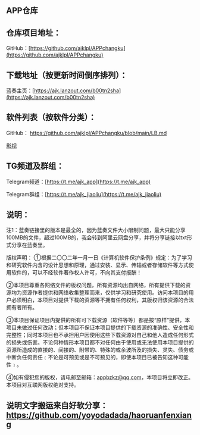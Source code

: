 ## APP仓库
## 仓库项目地址：
GitHub：[https://github.com/ajklpl/APPchangku](https://github.com/ajklpl/APPchangku)

## 下载地址（按更新时间倒序排列）：
蓝奏主页：[https://ajk.lanzout.com/b00tn2sha](https://ajk.lanzout.com/b00tn2sha)

## 软件列表（按软件分类）：
GitHub：
https://github.com/ajklpl/APPchangku/blob/main/LB.md

[影视](https://github.com/ajklpl/APPchangku/blob/main/LB.md#%E5%BD%B1%E8%A7%86)

## TG频道及群组：

Telegram频道：[https://t.me/ajk_app](https://t.me/ajk_app)

Telegram群组：[https://t.me/ajk_jiaoliu](https://t.me/ajk_jiaoliu)

## 说明：
注1：蓝奏链接里的版本是最全的，因为蓝奏文件大小限制问题，最大只能分享100MB的文件，超过100MB的，我会转到阿里云网盘分享，并将分享链接以txt形式分享在蓝奏里。

版权声明：
①根据二〇〇二年一月一日《计算机软件保护条例》规定：为了学习和研究软件内含的设计思想和原理，通过安装、显示、传输或者存储软件等方式使用软件的，可以不经软件著作权人许可，不向其支付报酬！

②本项目尊重各网络文件的版权问题，所有资源均出自网络，所有提供下载的资源均为资源作者提供和网络收集整理而来，仅供学习和研究使用。访问本项目的用户必须明白，本项目对提供下载的资源等不拥有任何权利，其版权归该资源的合法拥有者所有。

③本项目保证项目内提供的所有可下载资源（软件等等）都是按“原样”提供，本项目未做过任何改动；但本项目不保证本项目提供的下载资源的准确性、安全性和完整性；同时本项目也不承担用户因使用这些下载资源对自己和他人造成任何形式的损失或伤害。不论何种情形本项目都不对任何由于使用或无法使用本项目提供的资源所造成的直接的、间接的、附带的、特殊的或余波所及的损失、灵失、债务或中断负任何责任﹝不论是可预见或是不可预见的，即使本项目已被告知这种可能性﹞。

④如有侵犯您的版权，请电邮至邮箱：appbzkz@qq.com，本项目将立即改正。本项目对互联网版权绝对支持。

##  说明文字搬运来自好软分享：https://github.com/yoyodadada/haoruanfenxiang
